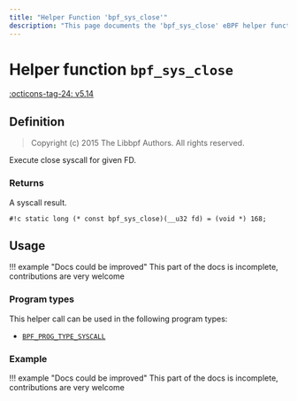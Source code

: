 ```yaml
---
title: "Helper Function 'bpf_sys_close'"
description: "This page documents the 'bpf_sys_close' eBPF helper function, including its definition, usage, program types that can use it, and examples."
---
```

# Helper function `bpf_sys_close`

<!-- [FEATURE_TAG](bpf_sys_close) -->
[:octicons-tag-24: v5.14](https://github.com/torvalds/linux/commit/3abea089246f76c1517b054ddb5946f3f1dbd2c0)
<!-- [/FEATURE_TAG] -->

## Definition

> Copyright (c) 2015 The Libbpf Authors. All rights reserved.


<!-- [HELPER_FUNC_DEF] -->
Execute close syscall for given FD.

### Returns

A syscall result.

`#!c static long (* const bpf_sys_close)(__u32 fd) = (void *) 168;`
<!-- [/HELPER_FUNC_DEF] -->

## Usage

!!! example "Docs could be improved"
    This part of the docs is incomplete, contributions are very welcome

### Program types

This helper call can be used in the following program types:

<!-- DO NOT EDIT MANUALLY -->
<!-- [HELPER_FUNC_PROG_REF] -->
 * [`BPF_PROG_TYPE_SYSCALL`](../program-type/BPF_PROG_TYPE_SYSCALL.md)
<!-- [/HELPER_FUNC_PROG_REF] -->

### Example

!!! example "Docs could be improved"
    This part of the docs is incomplete, contributions are very welcome
